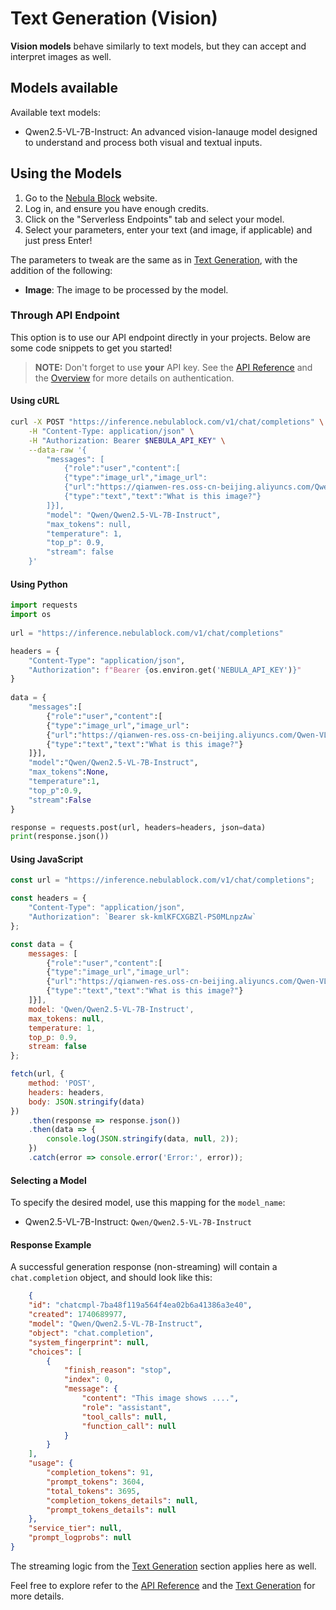 # Text Generation (Vision)

**Vision models** behave similarly to text models, but they can accept and interpret images as well. 

## Models available

Available text models:

- Qwen2.5-VL-7B-Instruct: An advanced vision-lanauge model designed to understand and process both visual and textual inputs.

## Using the Models

1. Go to the [Nebula Block](https://www.nebulablock.com) website.
2. Log in, and ensure you have enough credits. 
3. Click on the "Serverless Endpoints" tab and select your model.
4. Select your parameters, enter your text (and image, if applicable) and just press Enter! 

The parameters to tweak are the same as in [Text Generation](Text_Generation.md), with the addition of the following:

- **Image**: The image to be processed by the model.

### Through API Endpoint

This option is to use our API endpoint directly in your projects. Below are some code snippets to get you started!

> **NOTE:**  Don't forget to use **your** API key. See the [API Reference](../API_Reference/Authentication.md) and the [Overview](../API_Key/Overview.md) for more details on authentication.

#### Using cURL
```bash
curl -X POST "https://inference.nebulablock.com/v1/chat/completions" \
    -H "Content-Type: application/json" \
    -H "Authorization: Bearer $NEBULA_API_KEY" \
    --data-raw '{
        "messages": [
			{"role":"user","content":[
			{"type":"image_url","image_url":
			{"url":"https://qianwen-res.oss-cn-beijing.aliyuncs.com/Qwen-VL/assets/demo.jpeg"}},
			{"type":"text","text":"What is this image?"}
		]}],
        "model": "Qwen/Qwen2.5-VL-7B-Instruct",
        "max_tokens": null, 
        "temperature": 1,
        "top_p": 0.9,
        "stream": false
    }'
```

#### Using Python
```python
import requests 
import os
 
url = "https://inference.nebulablock.com/v1/chat/completions"

headers = { 
    "Content-Type": "application/json", 
    "Authorization": f"Bearer {os.environ.get('NEBULA_API_KEY')}" 
} 
 
data = {
    "messages":[
		{"role":"user","content":[
		{"type":"image_url","image_url":
		{"url":"https://qianwen-res.oss-cn-beijing.aliyuncs.com/Qwen-VL/assets/demo.jpeg"}},
		{"type":"text","text":"What is this image?"}
	]}],
    "model":"Qwen/Qwen2.5-VL-7B-Instruct",
    "max_tokens":None,
    "temperature":1,
    "top_p":0.9,
    "stream":False
}

response = requests.post(url, headers=headers, json=data) 
print(response.json())
```

#### Using JavaScript
```javascript
const url = "https://inference.nebulablock.com/v1/chat/completions";

const headers = {
    "Content-Type": "application/json",
    "Authorization": `Bearer sk-kmlKFCXGBZl-PS0MLnpzAw`
};

const data = {
    messages: [
        {"role":"user","content":[
        {"type":"image_url","image_url":
        {"url":"https://qianwen-res.oss-cn-beijing.aliyuncs.com/Qwen-VL/assets/demo.jpeg"}},
        {"type":"text","text":"What is this image?"}
    ]}],
    model: 'Qwen/Qwen2.5-VL-7B-Instruct',
    max_tokens: null,
    temperature: 1,
    top_p: 0.9,
    stream: false
};

fetch(url, {
    method: 'POST',
    headers: headers,
    body: JSON.stringify(data)
})
    .then(response => response.json())
    .then(data => {
        console.log(JSON.stringify(data, null, 2));
    })
    .catch(error => console.error('Error:', error));
```

#### Selecting a Model 

To specify the desired model, use this mapping for the `model_name`: 

- Qwen2.5-VL-7B-Instruct: `Qwen/Qwen2.5-VL-7B-Instruct`

#### Response Example 

A successful generation response (non-streaming) will contain a `chat.completion` object, and should look like this:

```json
    {
    "id": "chatcmpl-7ba48f119a564f4ea02b6a41386a3e40",
    "created": 1740689977,
    "model": "Qwen/Qwen2.5-VL-7B-Instruct",
    "object": "chat.completion",
    "system_fingerprint": null,
    "choices": [
        {
            "finish_reason": "stop",
            "index": 0,
            "message": {
                "content": "This image shows ....",
                "role": "assistant",
                "tool_calls": null,
                "function_call": null
            }
        }
    ],
    "usage": {
        "completion_tokens": 91,
        "prompt_tokens": 3604,
        "total_tokens": 3695,
        "completion_tokens_details": null,
        "prompt_tokens_details": null
    },
    "service_tier": null,
    "prompt_logprobs": null
}
```

The streaming logic from the [Text Generation](Text_Generation.md) section applies here as well. 

Feel free to explore refer to the [API Reference](../API_Reference/Serverless_Endpoints/Vision.md) and the [Text Generation](Text_Generation.md) for more details.